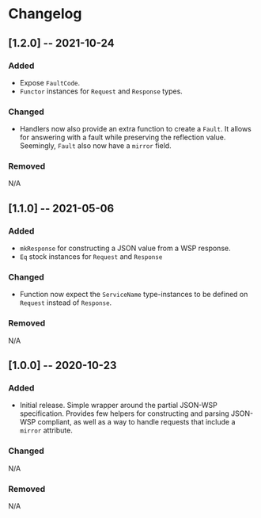 # Changelog

## [1.2.0] -- 2021-10-24

### Added

- Expose `FaultCode`.
- `Functor` instances for `Request` and `Response` types.

### Changed

- Handlers now also provide an extra function to create a `Fault`. It allows for answering with a fault while preserving the reflection value. Seemingly, `Fault` also now have a `mirror` field.

### Removed

N/A

## [1.1.0] -- 2021-05-06

### Added

- `mkResponse` for constructing a JSON value from a WSP response.
- `Eq` stock instances for `Request` and `Response`

### Changed 

- Function now expect the `ServiceName` type-instances to be defined on `Request` instead of `Response`.

### Removed

N/A

## [1.0.0] -- 2020-10-23

### Added

- Initial release. Simple wrapper around the partial JSON-WSP specification. Provides 
  few helpers for constructing and parsing JSON-WSP compliant, as well as a way to handle
  requests that include a `mirror` attribute. 

### Changed 

N/A

### Removed

N/A
